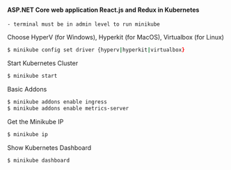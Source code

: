 #### ASP.NET Core web application React.js and Redux in Kubernetes

    - terminal must be in admin level to run minikube

Choose HyperV (for Windows), Hyperkit (for MacOS), Virtualbox (for Linux)

```zsh
$ minikube config set driver {hyperv|hyperkit|virtualbox}
```

Start Kubernetes Cluster

```zsh
$ minikube start
```

Basic Addons

```zsh
$ minikube addons enable ingress
$ minikube addons enable metrics-server
```

Get the Minikube IP

```zsh
$ minikube ip
```

Show Kubernetes Dashboard

```zsh
$ minikube dashboard
```
